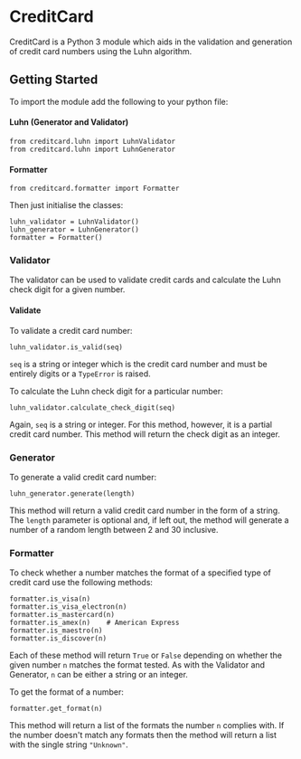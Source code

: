 # CreditCard

CreditCard is a Python 3 module which aids in the validation and generation of credit card numbers using the Luhn algorithm.

## Getting Started

To import the module add the following to your python file:

#### Luhn (Generator and Validator)
    from creditcard.luhn import LuhnValidator
    from creditcard.luhn import LuhnGenerator
#### Formatter
    from creditcard.formatter import Formatter

Then just initialise the classes:

    luhn_validator = LuhnValidator()
    luhn_generator = LuhnGenerator()
    formatter = Formatter()

### Validator
The validator can be used to validate credit cards and calculate the Luhn check
digit for a given number.

#### Validate
To validate a credit card number:

    luhn_validator.is_valid(seq)

`seq` is a string or integer which is the credit card number and must be
entirely digits or a `TypeError` is raised.

To calculate the Luhn check digit for a particular number:

    luhn_validator.calculate_check_digit(seq)

Again, `seq` is a string or integer. For this method, however, it is a partial
credit card number. This method will return the check digit as an integer.

### Generator
To generate a valid credit card number:

    luhn_generator.generate(length)

This method will return a valid credit card number in the form of a string. The
`length` parameter is optional and, if left out, the method will generate a
number of a random length between 2 and 30 inclusive.

### Formatter
To check whether a number matches the format of a specified type of credit
card use the following methods:

    formatter.is_visa(n)
    formatter.is_visa_electron(n)
    formatter.is_mastercard(n)
    formatter.is_amex(n)    # American Express
    formatter.is_maestro(n)
    formatter.is_discover(n)

Each of these method will return `True` or `False` depending on whether the given number
`n` matches the format tested. As with the Validator and Generator, `n` can be
either a string or an integer.

To get the format of a number:

    formatter.get_format(n)

This method will return a list of the formats the number `n` complies with. If
the number doesn't match any formats then the method will return a list with the
single string `"Unknown"`.
